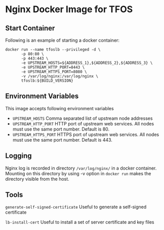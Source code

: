 # Nginx Docker Image for TFOS
## Start Container
Following is an example of starting a docker container:
```
docker run --name tfoslb --privileged -d \
       -p 80:80 \
       -p 443:443 \
       -e UPSTREAM_HOSTS=${ADDRESS_1},${ADDRESS_2},${ADDRESS_3} \
       -e UPSTREAM_HTTP_PORT=8443 \
       -e UPSTREAM_HTTPS_PORT=8080 \
       -v /var/log/nginx:/var/log/nginx \
       tfoslb:${BUILD_VERSION}
```

## Environment Variables
This image accepts following environment variables

- `UPSTREAM_HOSTS` Comma separated list of upstream node addresses
- `UPSTREAM_HTTP_PORT` HTTP port of upstream web services.  All nodes must use the same port number.  Default is 80.
- `UPSTREAM_HTTPS_PORT` HTTPS port of upstream web services.  All nodes must use the same port number. Default is 443.

## Logging
Nginx log is recorded in directory `/var/log/nginx/` in a docker container.  Mounting on this directory by using -v option in `docker run` makes the directory visible from the host.

## Tools
`generate-self-signed-certificate` Useful to generate a self-signed certificate

`lb-install-cert` Useful to install a set of server certificate and key files
